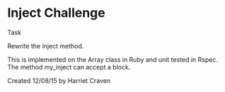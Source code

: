 Inject Challenge
================
Task

Rewrite the inject method.

This is implemented on the Array class in Ruby and unit tested in Rspec.
The method my_inject can accept a block.

Created 12/08/15 by Harriet Craven
